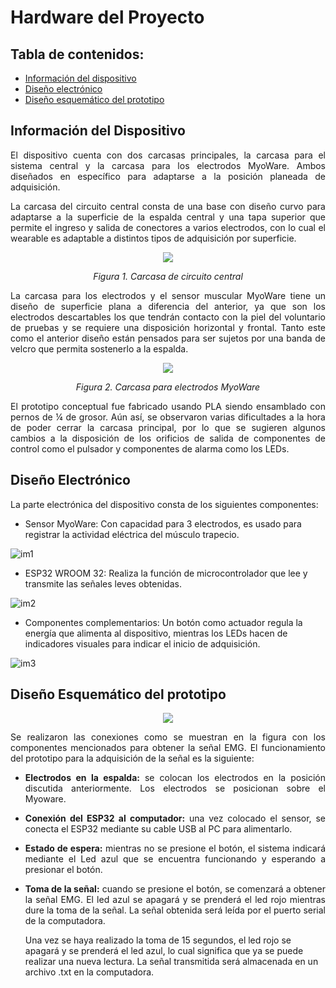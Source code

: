 # Hardware del Proyecto

## Tabla de contenidos:
* [Información del dispositivo](#información-del-dispositivo)
* [Diseño electrónico](#diseño-electrónico)
* [Diseño esquemático del prototipo](#diseño-esquemático-del-prototipo)
  
## Información del Dispositivo

<p align=justify>El dispositivo cuenta con dos carcasas principales, la carcasa para el sistema central y la carcasa para los electrodos MyoWare. Ambos diseñados en específico para adaptarse a la posición planeada de adquisición.</p>

<p align=justify>La carcasa del circuito central consta de una base con diseño curvo para adaptarse a la superficie de la espalda central y una tapa superior que permite el ingreso y salida de conectores a varios electrodos, con lo cual el wearable es adaptable a distintos tipos de adquisición por superficie.</p>

<p align="center"><img src=https://github.com/MauricioCastilloT/Intro-SenalesG8/assets/128628500/dea726c2-0233-4c9f-91bb-4cbecf215054/></p>
<p align="center">
  <em>Figura 1. Carcasa de circuito central </em>
</p>

<p align=justify>La carcasa para los electrodos y el sensor muscular MyoWare tiene un diseño de superficie plana a diferencia del anterior, ya que son los electrodos descartables los que tendrán contacto con la piel del voluntario de pruebas y se requiere una disposición horizontal y frontal. Tanto este como el anterior diseño están pensados para ser sujetos por una banda de velcro que permita sostenerlo a la espalda.</p>

<p align="center"><img src=https://github.com/MauricioCastilloT/Intro-SenalesG8/assets/128628500/b33d3c77-f520-4660-a787-b175399cc5ff/></p>
<p align="center">
  <em>Figura 2. Carcasa para electrodos MyoWare </em>
</p>

<p align=justify>El prototipo conceptual fue fabricado usando PLA siendo ensamblado con pernos de ¼ de grosor. Aún así, se observaron varias dificultades a la hora de poder cerrar la carcasa principal, por lo que se sugieren algunos cambios a la disposición de los orificios de salida de componentes de control como el pulsador y componentes de alarma como los LEDs.</p>

## Diseño Electrónico

<p align=justify>La parte electrónica del dispositivo consta de los siguientes componentes:</p>

- Sensor MyoWare: Con capacidad para 3 electrodos, es usado para registrar la actividad eléctrica del músculo trapecio.
  
![im1](https://github.com/MauricioCastilloT/Intro-SenalesG8/assets/128628500/6923d645-890d-48b4-aae7-2f22a556c2de)


- ESP32 WROOM 32: Realiza la función de microcontrolador que lee y transmite las señales leves obtenidas.
  
![im2](https://github.com/MauricioCastilloT/Intro-SenalesG8/assets/128628500/b92812da-6b6c-4935-9057-7410fefb46a2)


- Componentes complementarios: Un botón como actuador regula la energía que alimenta al dispositivo, mientras los LEDs hacen de indicadores visuales para indicar el inicio de adquisición.
  
![im3](https://github.com/MauricioCastilloT/Intro-SenalesG8/assets/128628500/98d604ae-af74-4687-ab8f-ed4432ed553d)


## Diseño Esquemático del prototipo

<p align="center"><img src=https://github.com/MauricioCastilloT/Intro-SenalesG8/assets/128628500/53ab3546-85f0-4f6b-ae2a-377cd49d7669/></p>


<p align=justify>Se realizaron las conexiones como se muestran en la figura con los componentes mencionados para obtener la señal EMG. El funcionamiento del prototipo para la adquisición de la señal es la siguiente:</p>

- <p align=justify> <b>Electrodos en la espalda:</b> se colocan los electrodos en la posición discutida anteriormente. Los electrodos se posicionan sobre el Myoware.</p>
- <p align=justify> <b>Conexión del ESP32 al computador:</b> una vez colocado el sensor, se conecta el ESP32 mediante su cable USB al PC para alimentarlo.</p>
- <p align=justify> <b>Estado de espera:</b> mientras no se presione el botón, el sistema indicará mediante el Led azul que se encuentra funcionando y esperando a presionar el botón.</p>
- <p align=justify> <b>Toma de la señal:</b> cuando se presione el botón, se comenzará a obtener la señal EMG. El led azul se apagará y se prenderá el led rojo mientras dure la toma de la señal. La señal obtenida será leída por el puerto serial de la computadora.</p>

  Una vez se haya realizado la toma de 15 segundos, el led rojo se apagará y se prenderá el led azul, lo cual significa que ya se puede realizar una nueva lectura.
  La señal transmitida será almacenada en un archivo .txt en la computadora.


